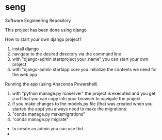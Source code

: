 # seng
Software Engineering Repository

This project has been done using django

How to start your own django project?
1) install django
2) navigate to the desired directory via the command line
3) with "django-admin startproject your_name" you can start your own project
4) with "django-admin startapp core you initialize the contents we need for the web app

Running the app (using Anaconda Powershell)
1) with "python manage.py runserver" the project is executed and you get a url that you can copy into your browser to navigate the project
2) if you make changes to the models.py file (that was created when you started the app) you always need to make the migrations:
3) "conda manage.py makemigrations"
4) "conda manage.py migrate"

- to create an admin you can use tbd
- 